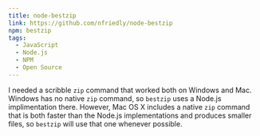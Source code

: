 ```yaml
---
title: node-bestzip
link: https://github.com/nfriedly/node-bestzip
npm: bestzip
tags:
  - JavaScript
  - Node.js
  - NPM
  - Open Source
---
```


I needed a scribble `zip` command that worked both on Windows and Mac. 
Windows has no native `zip` command, so `bestzip` uses a Node.js implimentation there.
However, Mac OS X includes a native `zip` command that is both faster than the Node.js implementations and produces smaller files, 
so `bestzip` will use that one whenever possible.